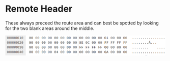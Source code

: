 # Remote Header

These always preceed the route area and can best be spotted by looking for the two blank areas around the middle. 

![Header](https://raw.githubusercontent.com/SmallMistake/Modding-NiD/main/Route_Data/pictures/routeHeader.PNG)
